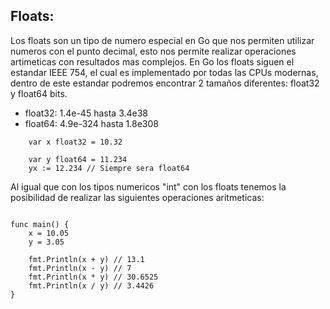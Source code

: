 ## **Floats:**

Los floats son un tipo de numero especial en Go que nos permiten utilizar numeros con el punto decimal, esto nos permite realizar operaciones artimeticas con resultados mas complejos. En Go los floats siguen el estandar IEEE 754, el cual es implementado por todas las CPUs modernas, dentro de este estandar podremos encontrar 2 tamaños diferentes: float32 y float64 bits.

- float32: 1.4e-45 hasta 3.4e38
- float64: 4.9e-324 hasta 1.8e308

```golang
	var x float32 = 10.32

    var y float64 = 11.234
    yx := 12.234 // Siempre sera float64

```

Al igual que con los tipos numericos "int" con los floats tenemos la posibilidad de realizar las siguientes operaciones aritmeticas:

```golang

func main() {
    x = 10.05
    y = 3.05
    
    fmt.Println(x + y) // 13.1
    fmt.Println(x - y) // 7
    fmt.Println(x * y) // 30.6525
    fmt.Println(x / y) // 3.4426
}
```